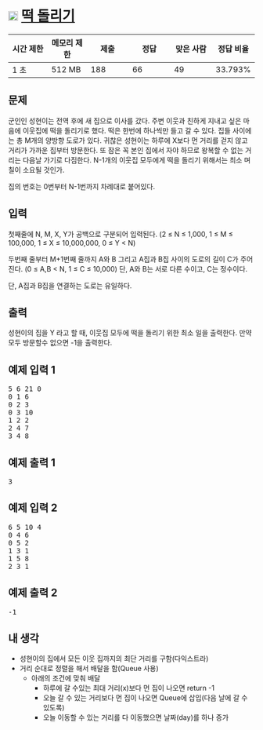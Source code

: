 # <img src="https://d2gd6pc034wcta.cloudfront.net/tier/12.svg" class="solvedac-tier" style="user-select: auto;" width="20px"> [떡 돌리기](https://www.acmicpc.net/problem/20007)

<div class="col-md-12" style="user-select: auto;">
			<div class="table-responsive" style="user-select: auto;">
				<table class="table" id="problem-info" style="user-select: auto;">
				<thead style="user-select: auto;">
				<tr style="user-select: auto;">
									<th style="width: 16%; user-select: auto;">시간 제한</th>
					<th style="width: 16%; user-select: auto;">메모리 제한</th>
					<th style="width: 17%; user-select: auto;">제출</th>
					<th style="width: 17%; user-select: auto;">정답</th>
					<th style="width: 17%; user-select: auto;">맞은 사람</th>
					<th style="width: 17%; user-select: auto;">정답 비율</th>
								</tr>
				</thead>
				<tbody style="user-select: auto;">
				<tr style="user-select: auto;">
				<td style="user-select: auto;">1 초</td>
				<td style="user-select: auto;">512 MB</td>
									<td style="user-select: auto;">188</td>
					<td style="user-select: auto;">66</td>
					<td style="user-select: auto;">49</td>
					<td style="user-select: auto;">33.793%</td>
								</tr>
				</tbody>
				</table>
			</div>
</div>

## 문제
군인인 성현이는 전역 후에 새 집으로 이사를 갔다. 주변 이웃과 친하게 지내고 싶은 마음에 이웃집에 떡을 돌리기로 했다. 떡은 한번에 하나씩만 들고 갈 수 있다. 집들 사이에는 총 M개의 양방향 도로가 있다. 귀찮은 성현이는 하루에 X보다 먼 거리를 걷지 않고 거리가 가까운 집부터 방문한다. 또 잠은 꼭 본인 집에서 자야 하므로 왕복할 수 없는 거리는 다음날 가기로 다짐한다. N-1개의 이웃집 모두에게 떡을 돌리기 위해서는 최소 며칠이 소요될 것인가.

집의 번호는 0번부터 N-1번까지 차례대로 붙어있다.

## 입력
첫째줄에 N, M, X, Y가 공백으로 구분되어 입력된다. (2 ≤ N ≤ 1,000, 1 ≤ M ≤ 100,000, 1 ≤ X ≤ 10,000,000, 0 ≤ Y < N)

두번째 줄부터 M+1번째 줄까지 A와 B 그리고 A집과 B집 사이의 도로의 길이 C가 주어진다. (0 ≤ A,B < N, 1 ≤ C ≤ 10,000) 단, A와 B는 서로 다른 수이고, C는 정수이다.

단, A집과 B집을 연결하는 도로는 유일하다.

## 출력
성현이의 집을 Y 라고 할 때, 이웃집 모두에 떡을 돌리기 위한 최소 일을 출력한다. 만약 모두 방문할수 없으면 -1을 출력한다.

<div class="col-md-12" style="user-select: auto;">
				<div class="row" style="user-select: auto;">
					<div class="col-md-6" style="user-select: auto;">
						<section id="sampleinput1" style="user-select: auto;">
						<div class="headline" style="user-select: auto;">
						<h2 style="user-select: auto;">예제 입력 1
						</h2>
						</div>
						<pre class="sampledata" id="sample-input-1" style="user-select: auto;">5 6 21 0
0 1 6
0 2 3
0 3 10
1 2 2
2 4 7
3 4 8
</pre>
						</section>
					</div>
					<div class="col-md-6" style="user-select: auto;">
						<section id="sampleoutput1" style="user-select: auto;">
						<div class="headline" style="user-select: auto;">
						<h2 style="user-select: auto;">예제 출력 1
						</h2>
						</div>
						<pre class="sampledata" id="sample-output-1" style="user-select: auto;">3
</pre>
						</section>
					</div>
									</div>
</div>

<div class="col-md-12" style="user-select: auto;">
				<div class="row" style="user-select: auto;">
					<div class="col-md-6" style="user-select: auto;">
						<section id="sampleinput2" style="user-select: auto;">
						<div class="headline" style="user-select: auto;">
						<h2 style="user-select: auto;">예제 입력 2
						</h2>
						</div>
						<pre class="sampledata" id="sample-input-2" style="user-select: auto;">6 5 10 4
0 4 6
0 5 2
1 3 1
1 5 8
2 3 1
</pre>
						</section>
					</div>
					<div class="col-md-6" style="user-select: auto;">
						<section id="sampleoutput2" style="user-select: auto;">
						<div class="headline" style="user-select: auto;">
						<h2 style="user-select: auto;">예제 출력 2
						</h2>
						</div>
						<pre class="sampledata" id="sample-output-2" style="user-select: auto;">-1
</pre>
						</section>
					</div>
									</div>
</div>

## 내 생각
 - 성현이의 집에서 모든 이웃 집까지의 최단 거리를 구함(다익스트라)
 - 거리 순대로 정렬을 해서 배달을 함(Queue 사용)
 	- 아래의 조건에 맞춰 배달
 		- 하루에 갈 수있는 최대 거리(x)보다 먼 집이 나오면 return -1
   		- 오늘 갈 수 있는 거리보다 먼 집이 나오면 Queue에 삽입(다음 날에 갈 수 있도록)
   		- 오늘 이동할 수 있는 거리를 다 이동했으면 날짜(day)를 하나 증가
